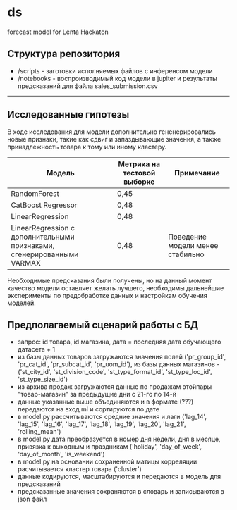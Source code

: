 # ds
forecast model for Lenta Hackaton
## Структура репозитория

- /scripts - заготовки исполняемых файлов с инференсом модели
- /notebooks - воспроизводимый код модели в jupiter и результаты предсказаний для файла sales_submission.csv
_________

## Исследованные гипотезы

В ходе исследования для модели дополнительно гененерировались новые признаки, такие как сдвиг и запаздывающие значения, а также принадлежность товара к тому или иному кластеру.

|**Модель**|**Метрика на тестовой выборке**|Примечание|
|---|---|---|
|RandomForest|0,45 |  |
|CatBoost Regressor|0,48 |  |
|LinearRegression|0,48 |  |
|LinearRegression с дополнительными признаками, сгенерированными VARMAX|0,48 | Поведение модели менее стабильно|

Необходимые предсказания были получены, но на данный момент качество модели оставляет желать лучшего, 
необходимы дальнейшие эксперименты по предобработке данных и настройкам обучения моделей.


## Предполагаемый сценарий работы с БД
- запрос: id товара, id магазина, дата = последняя дата обучающего датасета + 1
- из базы данных товаров загружаются значения полей ('pr_group_id',	'pr_cat_id', 'pr_subcat_id', 'pr_uom_id'), из базы данных магазинов - ('st_city_id', 'st_division_code',
       'st_type_format_id', 'st_type_loc_id', 'st_type_size_id')
- из архива продаж загружаются данные по продажам этойпары "товар-магазин" за предыдущие дни с 21-го по 14-й
- данные указанные выше объединяются и в формате (???) передаются на вход ml и сортируются по дате
- в model.py рассчитываются средние значения и лаги ('lag_14',
       'lag_15', 'lag_16', 'lag_17', 'lag_18', 'lag_19', 'lag_20', 'lag_21',
       'rolling_mean')
- в model.py дата преобразуется в номер дня недели, дня в месяце, привязка к выходным и праздникам ('holiday', 'day_of_week', 'day_of_month', 'is_weekend')
- в model.py на основании сохраненной матицы корреляции расчитывается кластер товара ('cluster')
- данные кодируются, масштабируются и передаются в модель для предсказаний
- предсказанные значения сохраняются в словарь и записываются в json файл
